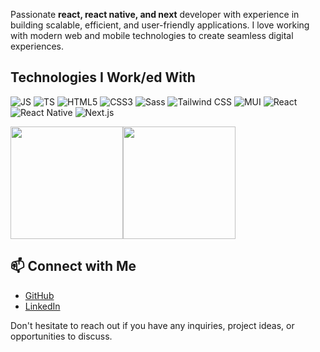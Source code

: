 Passionate **react, react native, and next** developer with experience in building scalable, efficient, and user-friendly applications.
I love working with modern web and mobile technologies to create seamless digital experiences.

## Technologies I Work/ed With

![JS](https://img.shields.io/badge/JS-000000?style=for-the-badge&logo=javascript&logoColor=white)
![TS](https://img.shields.io/badge/TS-000000?style=for-the-badge&logo=typescript&logoColor=white)
![HTML5](https://img.shields.io/badge/HTML5-000000?style=for-the-badge&logo=html5&logoColor=white)
![CSS3](https://img.shields.io/badge/CSS3-000000?style=for-the-badge&logo=css3&logoColor=white)
![Sass](https://img.shields.io/badge/Sass-000000?style=for-the-badge&logo=sass&logoColor=white)
![Tailwind CSS](https://img.shields.io/badge/Tailwind%20CSS-000000?style=for-the-badge&logo=tailwind-css&logoColor=white)
![MUI](https://img.shields.io/badge/MUI-000000?style=for-the-badge&logo=mui&logoColor=white)
![React](https://img.shields.io/badge/React-000000?style=for-the-badge&logo=react&logoColor=white)
![React Native](https://img.shields.io/badge/React%20Native-000000?style=for-the-badge&logo=react&logoColor=white)
![Next.js](https://img.shields.io/badge/Next.js-000000?style=for-the-badge&logo=next.js&logoColor=white)

<div style="display: flex; flex-direction: row; align-items: center;">
  <a href="https://github.com/andib0">
    <img height=180 src="https://github-readme-stats.vercel.app/api?username=andib0&show_icons=true&theme=graywhite" />
  </a>
  <a href="https://github.com/andib0">
    <img height=180 src="https://github-readme-stats.vercel.app/api/top-langs?username=andib0&layout=compact&langs_count=8&theme=graywhite" />
  </a>
</div>






## 📫 Connect with Me

-  [GitHub](https://github.com/andib0)
-  [LinkedIn](https://linkedin.com/in/andibasha)


Don't hesitate to reach out if you have any inquiries, project ideas, or opportunities to discuss.

